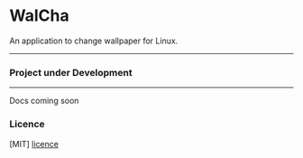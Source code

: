 # WalCha

An application to change wallpaper for Linux.  

---

### Project under Development

--- 
Docs coming soon

### Licence 

[MIT] [licence]



  [licence]: <https://github.com/MrL1605/WalCha/blob/master/LICENSE>




